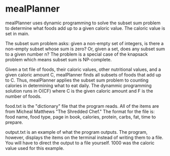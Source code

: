 # mealPlanner

mealPlanner uses dynamic programming to solve the subset sum problem to determine what foods add up to a given caloric value. The caloric value is set in main.

The subset sum problem asks: given a non-empty set of integers, is there a non-empty subset whose sum is zero? Or, given a set, does any subset sum to a given number n? The problem is a special case of the knapsack problem which means subset sum is NP-complete.

Given a txt file of foods, their caloric values, other nutritional values, and a given caloric amount C, mealPlanner finds all subsets of foods that add up to C. Thus, mealPlanner applies the subset sum problem to counting calories in determining what to eat daily. The dynammic programming solution runs in O(CF) where C is the given caloric amount and F is the number of foods.

food.txt is the "dictionary" file that the program reads. All of the items are from Micheal Matthews "The Shredded Chef." The format for the file is: food name, food type, page in book, calories, protein, carbs, fat, time to prepare.

output.txt is an example of what the program outputs. The program, however, displays the items on the terminal instead of writing them to a file. You will have to direct the output to a file yourself. 1000 was the caloric value used for this example.
